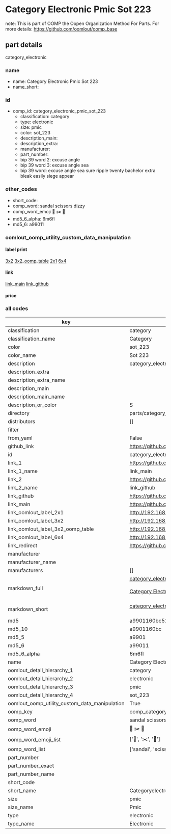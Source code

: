 # Category Electronic Pmic Sot 223  

note: This is part of OOMP the Oopen Organization Method For Parts. For more details: https://github.com/oomlout/oomp_base

##  part details
  



category_electronic



### name
* name: Category Electronic Pmic Sot 223
* name_short: 
### id
* oomp_id: category_electronic_pmic_sot_223
  * classification: category
  * type: electronic
  * size: pmic
  * color: sot_223
  * description_main: 
  * description_extra: 
  * manufacturer: 
  * part_number: 
  * bip 39 word 2: excuse angle
  * bip 39 word 3: excuse angle sea
  * bip 39 word: excuse angle sea sure ripple twenty bachelor extra bleak easily siege appear

### other_codes
* short_code: 
* oomp_word: sandal scissors dizzy
* oomp_word_emoji :sandal: :scissors: :dizzy:
* md5_6_alpha: 6m6fl
* md5_6: a99011






### oomlout_oomp_utility_custom_data_manipulation
#### label print
[3x2](http://192.168.1.245:1112/?label=oomp%206m6fl)
[3x2_oomp_table](http://192.168.1.108:1112/?label=oomp%206m6fl)
[2x1](http://192.168.1.242:1112/?label=oomp%206m6fl)
[6x4](http://192.168.1.55:1112/?label=oomp%206m6fl)    

#### link

[link_main](https://github.com/oomlout/oomlout_oomp_version_1_messy/tree/main/parts/category_electronic_pmic_sot_223) [link_github](https://github.com/oomlout/oomlout_oomp_version_1_messy/tree/main/parts/category_electronic_pmic_sot_223)                             

#### price







### all codes 
| key | value |  
| --- | --- |  
| classification | category |  
| classification_name | Category |  
| color | sot_223 |  
| color_name | Sot 223 |  
| description | category_electronic |  
| description_extra |  |  
| description_extra_name |  |  
| description_main |  |  
| description_main_name |  |  
| description_or_color | S  |  
| directory | parts/category_electronic_pmic_sot_223 |  
| distributors | [] |  
| filter |  |  
| from_yaml | False |  
| github_link | https://github.com/oomlout/oomlout_oomp_part_src/tree/main/parts/category_electronic_pmic_sot_223 |  
| id | category_electronic_pmic_sot_223 |  
| link_1 | https://github.com/oomlout/oomlout_oomp_version_1_messy/tree/main/parts/category_electronic_pmic_sot_223 |  
| link_1_name | link_main |  
| link_2 | https://github.com/oomlout/oomlout_oomp_version_1_messy/tree/main/parts/category_electronic_pmic_sot_223 |  
| link_2_name | link_github |  
| link_github | https://github.com/oomlout/oomlout_oomp_version_1_messy/tree/main/parts/category_electronic_pmic_sot_223 |  
| link_main | https://github.com/oomlout/oomlout_oomp_version_1_messy/tree/main/parts/category_electronic_pmic_sot_223 |  
| link_oomlout_label_2x1 | http://192.168.1.242:1112/?label=oomp%206m6fl |  
| link_oomlout_label_3x2 | http://192.168.1.245:1112/?label=oomp%206m6fl |  
| link_oomlout_label_3x2_oomp_table | http://192.168.1.108:1112/?label=oomp%206m6fl |  
| link_oomlout_label_6x4 | http://192.168.1.55:1112/?label=oomp%206m6fl |  
| link_redirect | https://github.com/oomlout/oomlout_oomp_version_1_messy/tree/main/parts/category_electronic_pmic_sot_223 |  
| manufacturer |  |  
| manufacturer_name |  |  
| manufacturers | [] |  
| markdown_full | [category_electronic_pmic_sot_223](none)<br>[](none)<br>[Category Electronic Pmic Sot 223](none)<br><br> |  
| markdown_short | [category_electronic_pmic_sot_223](none)<br><br> |  
| md5 | a9901160bc510227acdd2da183c23278 |  
| md5_10 | a9901160bc |  
| md5_5 | a9901 |  
| md5_6 | a99011 |  
| md5_6_alpha | 6m6fl |  
| name | Category Electronic Pmic Sot 223 |  
| oomlout_detail_hierarchy_1 | category |  
| oomlout_detail_hierarchy_2 | electronic |  
| oomlout_detail_hierarchy_3 | pmic |  
| oomlout_detail_hierarchy_4 | sot_223 |  
| oomlout_oomp_utility_custom_data_manipulation | True |  
| oomp_key | oomp_category_electronic_pmic_sot_223 |  
| oomp_word | sandal scissors dizzy |  
| oomp_word_emoji | :sandal: :scissors: :dizzy: |  
| oomp_word_emoji_list | [':sandal:', ':scissors:', ':dizzy:'] |  
| oomp_word_list | ['sandal', 'scissors', 'dizzy'] |  
| part_number |  |  
| part_number_exact |  |  
| part_number_name |  |  
| short_code |  |  
| short_name | Categoryelectronic |  
| size | pmic |  
| size_name | Pmic |  
| type | electronic |  
| type_name | Electronic |  
